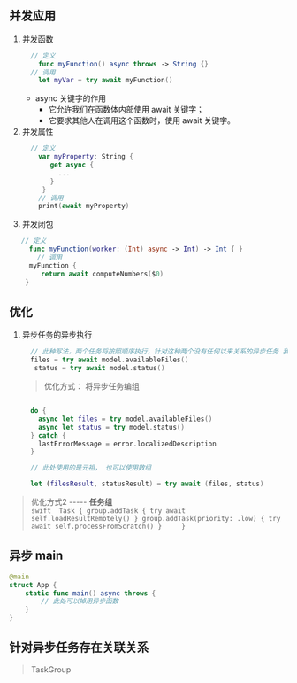 
## 并发应用
1. 并发函数  
   ```swift 
     // 定义 
       func myFunction() async throws -> String {} 
     // 调用
       let myVar = try await myFunction()
    ```
    * async 关键字的作用
      * 它允许我们在函数体内部使用 await 关键字；
      * 它要求其他人在调用这个函数时，使用 await 关键字。
2. 并发属性 
   ```swift 
     // 定义
       var myProperty: String {
          get async {
            ...
          }
        }
       // 调用 
       print(await myProperty)
    ```
3. 并发闭包
  ```swift 
     // 定义
       func myFunction(worker: (Int) async -> Int) -> Int { } 
         // 调用
       myFunction {
          return await computeNumbers($0)
      }
  ```



## 优化 
1. 异步任务的异步执行
   ```swift 
     // 此种写法，两个任务将按照顺序执行，针对这种两个没有任何以来关系的异步任务 我们可以异步执行，两个任务将同时开始执行
     files = try await model.availableFiles()
      status = try await model.status()
   ```
   > 优化方式：
    将异步任务编组 
    ```swift 

      do {
        async let files = try model.availableFiles()
        async let status = try model.status()
      } catch {
        lastErrorMessage = error.localizedDescription
      }

      // 此处使用的是元祖， 也可以使用数组 

      let (filesResult, statusResult) = try await (files, status)


    ```
  > 优化方式2 ----- __任务组__  
    ```swift 
    Task {
        group.addTask {
          try await self.loadResultRemotely()
        }
        group.addTask(priority: .low) {
          try await self.processFromScratch()
        }    
    }
    ```



## 异步 main 
```swift 
@main
struct App {
    static func main() async throws {
        // 此处可以掉用异步函数
    }
}
```


## 针对异步任务存在关联关系
> TaskGroup
     
     
